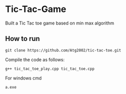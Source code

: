 # Tic-Tac-Game

Built a Tic Tac toe game based on min max algorithm

## How to run
```
git clone https://github.com/Atg2002/tic-tac-toe.git
```
Compile the code as follows:
```
g++ tic_tac_toe_play.cpp tic_tac_toe.cpp
```
For windows cmd
```
a.exe
```